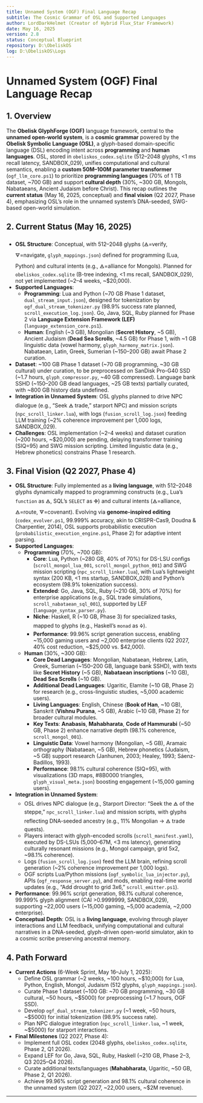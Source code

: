 ```yaml
---
title: Unnamed System (OGF) Final Language Recap
subtitle: The Cosmic Grammar of OSL and Supported Languages
author: LordDarkHelmet (Creator of Hybrid Flux_Star Framework)
date: May 16, 2025
version: 2.8
status: Conceptual Blueprint
repository: D:\ObeliskOS
log: D:\ObeliskOS\Logs
---
```


# Unnamed System (OGF) Final Language Recap

## 1. Overview

The **Obelisk GlyphForge (OGF)** language framework, central to the **unnamed open-world system**, is a **cosmic grammar** powered by the **Obelisk Symbolic Language (OSL)**, a glyph-based domain-specific language (DSL) encoding intent across **programming** and **human languages**. OSL, stored in `obeliskos_codex.sqlite` (512–2048 glyphs, <1 ms recall latency, SANDBOX_029), unifies computational and cultural semantics, enabling a **custom 50M–100M parameter transformer** (`ogf_llm_core.ps1`) to prioritize **programming languages** (70% of 1 TB dataset, ~700 GB) and support **cultural depth** (30%, ~300 GB, Mongols, Nabataeans, Ancient Judaism before Christ). This recap outlines the **current status** (May 16, 2025, conceptual) and **final vision** (Q2 2027, Phase 4), emphasizing OSL’s role in the unnamed system’s DNA-seeded, SWG-based open-world simulation.

## 2. Current Status (May 16, 2025)

- **OSL Structure**: Conceptual, with 512–2048 glyphs (🜁=verify, 🜃=navigate, `glyph_mappings.json`) defined for programming (Lua, Python) and cultural intents (e.g., 🜁=alliance for Mongols). Planned for `obeliskos_codex.sqlite` (B-tree indexing, <1 ms recall, SANDBOX_029), not yet implemented (~2–4 weeks, ~$20,000).
- **Supported Languages**:
  - **Programming**: Lua and Python (~70 GB Phase 1 dataset, `dual_stream_input.json`), designed for tokenization by `ogf_dual_stream_tokenizer.py` (98.9% success rate planned, `scroll_execution_log.json`). Go, Java, SQL, Ruby planned for Phase 2 via **Language Extension Framework (LEF)** (`language_extension_core.ps1`).
  - **Human**: English (~3 GB), Mongolian (**Secret History**, ~5 GB), Ancient Judaism (**Dead Sea Scrolls**, ~4.5 GB) for Phase 1, with ~1 GB linguistic data (vowel harmony, `glyph_harmony_matrix.json`). Nabataean, Latin, Greek, Sumerian (~150–200 GB) await Phase 2 curation.
- **Dataset**: ~100 GB Phase 1 dataset (~70 GB programming, ~30 GB cultural) under curation, to be preprocessed on SanDisk Pro-G40 SSD (~1.7 hours, `glyph_compressor.py`, ~40 GB compressed). Language bank SSHD (~150–200 GB dead languages, ~25 GB texts) partially curated, with ~800 GB history data undefined.
- **Integration in Unnamed System**: OSL glyphs planned to drive NPC dialogue (e.g., “Seek 🜁 trade,” starport NPC) and mission scripts (`npc_scroll_linker.lua`), with logs (`fusion_scroll_log.json`) feeding LLM training (~2% coherence improvement per 1,000 logs, SANDBOX_029).
- **Challenges**: OSL implementation (~2–4 weeks) and dataset curation (~200 hours, ~$20,000) are pending, delaying transformer training (SIQ=95) and SWG mission scripting. Limited linguistic data (e.g., Hebrew phonetics) constrains Phase 1 research.

## 3. Final Vision (Q2 2027, Phase 4)

- **OSL Structure**: Fully implemented as a **living language**, with 512–2048 glyphs dynamically mapped to programming constructs (e.g., Lua’s `function` as 🜁, SQL’s `SELECT` as 🜋) and cultural intents (🜁=alliance, 🜁=route, 🜃=covenant). Evolving via **genome-inspired editing** (`codex_evolver.ps1`, 99.999% accuracy, akin to CRISPR-Cas9, Doudna & Charpentier, 2014), OSL supports probabilistic execution (`probabilistic_execution_engine.ps1`, Phase 2) for adaptive intent parsing.
- **Supported Languages**:
  - **Programming** (70%, ~700 GB):
    - **Core**: Lua, Python (~280 GB, 40% of 70%) for DS-LSU configs (`scroll_mongol_lua_001`, `scroll_mongol_python_001`) and SWG mission scripting (`npc_scroll_linker.lua`), with Lua’s lightweight syntax (200 KB, <1 ms startup, SANDBOX_028) and Python’s ecosystem (98.9% tokenization success).
    - **Extended**: Go, Java, SQL, Ruby (~210 GB, 30% of 70%) for enterprise applications (e.g., SQL trade simulations, `scroll_nabataean_sql_001`), supported by LEF (`language_syntax_parser.py`).
    - **Niche**: Haskell, R (~10 GB, Phase 3) for specialized tasks, mapped to glyphs (e.g., Haskell’s `monad` as 🜍).
    - **Performance**: 99.96% script generation success, enabling ~15,000 gaming users and ~2,000 enterprise clients (Q2 2027, 40% cost reduction, ~$25,000 vs. $42,000).
  - **Human** (30%, ~300 GB):
    - **Core Dead Languages**: Mongolian, Nabataean, Hebrew, Latin, Greek, Sumerian (~150–200 GB, language bank SSHD), with texts like **Secret History** (~5 GB), **Nabataean inscriptions** (~10 GB), **Dead Sea Scrolls** (~10 GB).
    - **Additional Dead Languages**: Ugaritic, Elamite (~10 GB, Phase 2) for research (e.g., cross-linguistic studies, ~5,000 academic users).
    - **Living Languages**: English, Chinese (**Book of Han**, ~10 GB), Sanskrit (**Vishnu Purana**, ~5 GB), Arabic (~10 GB, Phase 2) for broader cultural modules.
    - **Key Texts**: **Anabasis**, **Mahabharata**, **Code of Hammurabi** (~50 GB, Phase 2) enhance narrative depth (98.1% coherence, `scroll_mongol_001`).
    - **Linguistic Data**: Vowel harmony (Mongolian, ~5 GB), Aramaic orthography (Nabataean, ~5 GB), Hebrew phonetics (Judaism, ~5 GB) support research (Janhunen, 2003; Healey, 1993; Sáenz-Badillos, 1993).
    - **Performance**: 98.1% cultural coherence (SIQ=95), with visualizations (3D maps, #8B0000 triangles, `glyph_visual_meta.json`) boosting engagement (~15,000 gaming users).
- **Integration in Unnamed System**:
  - OSL drives NPC dialogue (e.g., Starport Director: “Seek the 🜁 of the steppe,” `npc_scroll_linker.lua`) and mission scripts, with glyphs reflecting DNA-seeded ancestry (e.g., 11% Mongolian → 🜁 trade quests).
  - Players interact with glyph-encoded scrolls (`scroll_manifest.yaml`), executed by DS-LSUs (5,000–67M, <3 ms latency), generating culturally resonant missions (e.g., Mongol campaign, grid 5x2, ~98.1% coherence).
  - Logs (`fusion_scroll_log.json`) feed the LLM brain, refining scroll generation (~2% coherence improvement per 1,000 logs).
  - OGF scripts Lua/Python missions (`ogf_symbolic_lua_injector.py`), APIs (`ogf_response_server.py`), and mods, enabling real-time world updates (e.g., “Add drought to grid 3x6,” `scroll_emitter.ps1`).
- **Performance**: 99.96% script generation, 98.1% cultural coherence, 99.999% glyph alignment (CAI >0.9999999, SANDBOX_029), supporting ~22,000 users (~15,000 gaming, ~5,000 academia, ~2,000 enterprise).
- **Conceptual Depth**: OSL is a **living language**, evolving through player interactions and LLM feedback, unifying computational and cultural narratives in a DNA-seeded, glyph-driven open-world simulator, akin to a cosmic scribe preserving ancestral memory.

## 4. Path Forward

- **Current Actions** (6-Week Sprint, May 16–July 1, 2025):
  - Define OSL grammar (~2 weeks, ~100 hours, ~$10,000) for Lua, Python, English, Mongol, Judaism (512 glyphs, `glyph_mappings.json`).
  - Curate Phase 1 dataset (~100 GB: ~70 GB programming, ~30 GB cultural, ~50 hours, ~$5000) for preprocessing (~1.7 hours, OGF SSD).
  - Develop `ogf_dual_stream_tokenizer.py` (~1 week, ~50 hours, ~$5000) for initial tokenization (98.9% success rate).
  - Plan NPC dialogue integration (`npc_scroll_linker.lua`, ~1 week, ~$5000) for starport interactions.
- **Final Milestones** (Q2 2027, Phase 4):
  - Implement full OSL codex (2048 glyphs, `obeliskos_codex.sqlite`, Phase 2, Q1 2026).
  - Expand LEF for Go, Java, SQL, Ruby, Haskell (~210 GB, Phase 2–3, Q3 2025–Q4 2026).
  - Curate additional texts/languages (**Mahabharata**, Ugaritic, ~50 GB, Phase 2, Q1 2026).
  - Achieve 99.96% script generation and 98.1% cultural coherence in the unnamed system (Q2 2027, ~22,000 users, ~$2M revenue).

---